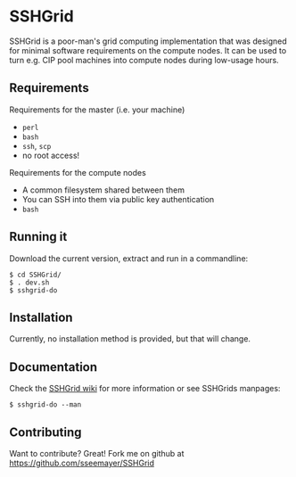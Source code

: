 SSHGrid
=======

SSHGrid is a poor-man's grid computing implementation that was designed 
for minimal software requirements on the compute nodes. It can be used
to turn e.g. CIP pool machines into compute nodes during low-usage hours.

Requirements
------------

Requirements for the master (i.e. your machine)
* `perl`
* `bash`
* `ssh`, `scp`
* no root access!

Requirements for the compute nodes
* A common filesystem shared between them
* You can SSH into them via public key authentication
* `bash`

Running it
----------

Download the current version, extract and run in a commandline:

	$ cd SSHGrid/
	$ . dev.sh
	$ sshgrid-do

Installation
------------

Currently, no installation method is provided, but that will change.

Documentation
-------------

Check the [SSHGrid wiki](https://github.com/sseemayer/SSHGrid/wiki) for more information or see SSHGrids manpages:

	$ sshgrid-do --man

Contributing
------------

Want to contribute? Great! Fork me on github at https://github.com/sseemayer/SSHGrid


